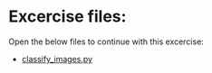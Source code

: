 # Excercise files: 

Open the below files to continue with this excercise: 

- [classify_images.py](../data/classify_images.py)

